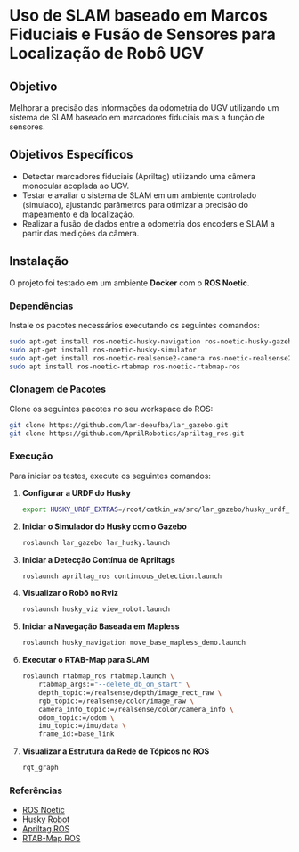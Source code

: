 # Uso de SLAM baseado em Marcos Fiduciais e Fusão de Sensores para Localização de Robô UGV

## Objetivo

Melhorar a precisão das informações da odometria do UGV utilizando um sistema de SLAM baseado em marcadores fiduciais mais a função de sensores.

## Objetivos Específicos

- Detectar marcadores fiduciais (Apriltag) utilizando uma câmera monocular acoplada ao UGV.
- Testar e avaliar o sistema de SLAM em um ambiente controlado (simulado), ajustando parâmetros para otimizar a precisão do mapeamento e da localização.
- Realizar a fusão de dados entre a odometria dos encoders e SLAM a partir das medições da câmera.

## Instalação

O projeto foi testado em um ambiente **Docker** com o **ROS Noetic**.

### Dependências

Instale os pacotes necessários executando os seguintes comandos:

```bash
sudo apt-get install ros-noetic-husky-navigation ros-noetic-husky-gazebo ros-noetic-husky-viz
sudo apt-get install ros-noetic-husky-simulator
sudo apt-get install ros-noetic-realsense2-camera ros-noetic-realsense2-description ros-noetic-gazebo-plugins
sudo apt install ros-noetic-rtabmap ros-noetic-rtabmap-ros
```

### Clonagem de Pacotes

Clone os seguintes pacotes no seu workspace do ROS:

```bash
git clone https://github.com/lar-deeufba/lar_gazebo.git
git clone https://github.com/AprilRobotics/apriltag_ros.git
```

### Execução

Para iniciar os testes, execute os seguintes comandos:

1. **Configurar a URDF do Husky**  
   ```bash
   export HUSKY_URDF_EXTRAS=/root/catkin_ws/src/lar_gazebo/husky_urdf_extras/realsense.urdf.xacro
   ```

2. **Iniciar o Simulador do Husky com o Gazebo**
    ```bash
    roslaunch lar_gazebo lar_husky.launch
    ```

3. **Iniciar a Detecção Contínua de Apriltags**
    ```bash
    roslaunch apriltag_ros continuous_detection.launch
    ```

4. **Visualizar o Robô no Rviz**
    ```bash
    roslaunch husky_viz view_robot.launch
    ```

5. **Iniciar a Navegação Baseada em Mapless**
    ```bash
    roslaunch husky_navigation move_base_mapless_demo.launch
    ```

6. **Executar o RTAB-Map para SLAM**
    ```bash
    roslaunch rtabmap_ros rtabmap.launch \
        rtabmap_args:="--delete_db_on_start" \
        depth_topic:=/realsense/depth/image_rect_raw \
        rgb_topic:=/realsense/color/image_raw \
        camera_info_topic:=/realsense/color/camera_info \
        odom_topic:=/odom \
        imu_topic:=/imu/data \
        frame_id:=base_link
    ```

7. **Visualizar a Estrutura da Rede de Tópicos no ROS**
    ```bash
    rqt_graph
    ```

### Referências

- [ROS Noetic](http://wiki.ros.org/noetic)
- [Husky Robot](https://clearpathrobotics.com/husky-unmanned-ground-vehicle-robot/)
- [Apriltag ROS](https://github.com/AprilRobotics/apriltag_ros)
- [RTAB-Map ROS](http://wiki.ros.org/rtabmap_ros)
